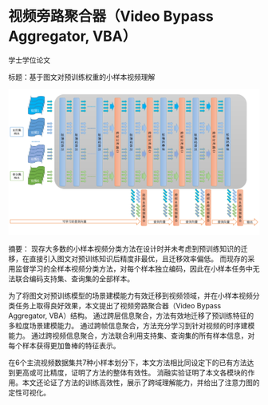 # 视频旁路聚合器（Video Bypass Aggregator, VBA）

学士学位论文

标题：基于图文对预训练权重的小样本视频理解

![VBA](resources/overall_intro.png)

摘要：
现存大多数的小样本视频分类方法在设计时并未考虑到预训练知识的迁移，在直接引入图文对预训练知识后精度非最优，且迁移效率偏低。
而现存的采用监督学习的全样本视频分类方法，对每个样本独立编码，因此在小样本任务中无法联合编码支持集、查询集的全部样本。

为了将图文对预训练模型的场景建模能力有效迁移到视频领域，并在小样本视频分类任务上取得良好效果，本文提出了视频旁路聚合器（Video Bypass Aggregator, VBA）结构。
通过跨层信息聚合，方法有效地迁移了预训练特征的多粒度场景建模能力。
通过跨帧信息聚合，方法充分学习到针对视频的时序建模能力。
通过跨视频信息聚合，方法联合利用支持集、查询集的所有样本信息，对每个样本获得更加鲁棒的特征表示。

在6个主流视频数据集共7种小样本划分下，本文方法相比同设定下的已有方法达到更高或可比精度，证明了方法的整体有效性。
消融实验证明了本文各模块的作用。本文还论证了方法的训练高效性，展示了跨域理解能力，并给出了注意力图的定性可视化。
